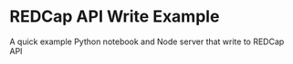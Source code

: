 # REDCap API Write Example

A quick example Python notebook and Node server that write to REDCap API